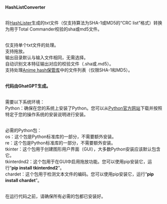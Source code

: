 <b>HashListConverter</b>

</br>将<a href="https://kts.sakaiweb.com/hashlister.html">HashLister</a>生成的txt文件（仅支持算法为SHA-1或MD5的“CRC list”格式）转换为用于Total Commander校验的sha或md5文件。

</br>仅支持单个txt文件的处理。
</br>支持拖放。
</br>输出目录默认与输入文件相同，无需选择。
</br>自动识别文本特征输出对应的校验文件（.sha或.md5）。
</br>支持处理<a href="https://goodbest.github.io/anime_hash/index.html">Anime hash保管库</a>中的文件列表（仅限SHA-1和MD5）。

</br><b>代码由GhatGPT生成。</b>

</br>需要以下系统环境：
</br>Python：确保在您的系统上安装了Python。您可以从<a href="https://www.python.org/downloads/">Python官方网站</a>下载并按照特定于您的操作系统的安装说明进行安装。

</br>必需的Python包：
</br>os：这个包是Python标准库的一部分，不需要额外安装。
</br>re：这个包是Python标准库的一部分，不需要额外安装。
</br>tkinter：这个包用于创建图形用户界面（GUI），大多数Python安装应该默认包含它。
</br>tkinterdnd2：这个包用于在GUI中启用拖放功能。您可以使用pip安装它，运行“<b>pip install tkinterdnd2</b>”。
</br>chardet：这个包用于检测文本文件的编码。您可以使用pip安装它，运行“<b>pip install chardet</b>”。

</br>在运行代码之前，请确保所有必需的包都已安装好。
